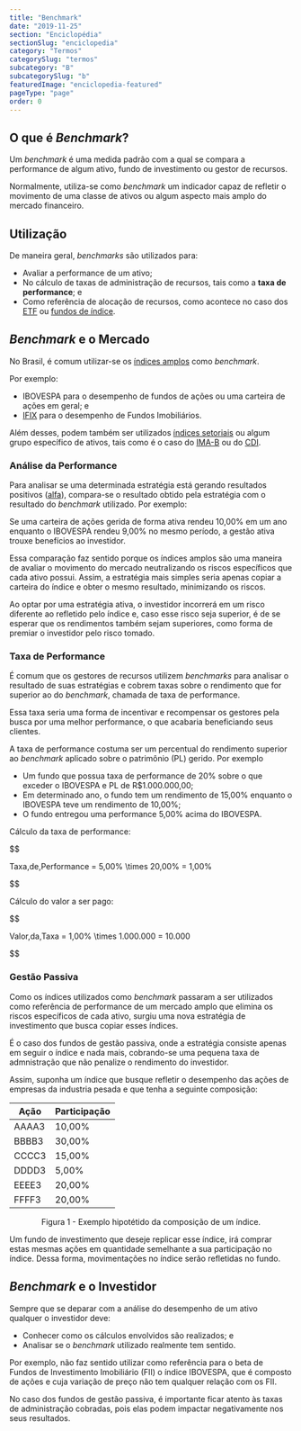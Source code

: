 ```yaml
---
title: "Benchmark"
date: "2019-11-25"
section: "Enciclopédia"
sectionSlug: "enciclopedia"
category: "Termos"
categorySlug: "termos"
subcategory: "B"
subcategorySlug: "b"
featuredImage: "enciclopedia-featured"
pageType: "page"
order: 0
---
```


## O que é *Benchmark*?

Um *benchmark* é uma medida padrão com a qual se compara a performance de algum ativo, fundo de investimento ou gestor de recursos.

Normalmente, utiliza-se como *benchmark* um indicador capaz de refletir o movimento de uma classe de ativos ou algum aspecto mais amplo do mercado financeiro.

## Utilização

De maneira geral, *benchmarks* são utilizados para:

- Avaliar a performance de um ativo;
- No cálculo de taxas de administração de recursos, tais como a **taxa de performance**; e
- Como referência de alocação de recursos, como acontece no caso dos  [ETF](/enciclopedia/termos/e/exchange-traded-funds) ou [fundos de índice](/enciclopedia/termos/f/fundo-de-indice).

## *Benchmark* e o Mercado

No Brasil, é comum utilizar-se os [índices amplos](http://www.b3.com.br/pt_br/market-data-e-indices/indices/indices-amplos/) como *benchmark*.

Por exemplo:

- IBOVESPA para o desempenho de fundos de ações ou uma carteira de ações em geral; e
- [IFIX](/enciclopedia/termos/i/ifix) para o desempenho de Fundos Imobiliários.

Além desses, podem também ser utilizados [índices setoriais](http://www.b3.com.br/pt_br/market-data-e-indices/indices/indices-de-segmentos-e-setoriais/) ou algum grupo específico de ativos, tais como é o caso do [IMA-B](/enciclopedia/termos/i/ima-b) ou do [CDI](/enciclopedia/termos/c/cdi).

### Análise da Performance

Para analisar se uma determinada estratégia está gerando resultados positivos ([alfa](/enciclopedia/termos/a/alfa)), compara-se o resultado obtido pela estratégia com o resultado do *benchmark* utilizado. Por exemplo:

Se uma carteira de ações gerida de forma ativa rendeu 10,00% em um ano enquanto o IBOVESPA rendeu 9,00% no mesmo período, a gestão ativa trouxe benefícios ao investidor.

Essa comparação faz sentido porque os índices amplos são uma maneira de avaliar o movimento do mercado neutralizando os riscos específicos que cada ativo possui. Assim, a estratégia mais simples seria apenas copiar a carteira do índice e obter o mesmo resultado, minimizando os riscos.

Ao optar por uma estratégia ativa, o investidor incorrerá em um risco diferente ao refletido pelo índice e, caso esse risco seja superior, é de se esperar que os rendimentos também sejam superiores, como forma de premiar o investidor pelo risco tomado.

### Taxa de Performance

É comum que os gestores de recursos utilizem *benchmarks* para analisar o resultado de suas estratégias e cobrem taxas sobre o rendimento que for superior ao do *benchmark*, chamada de taxa de performance.

Essa taxa seria uma forma de incentivar e recompensar os gestores pela busca por uma melhor performance, o que acabaria beneficiando seus clientes.

A taxa de performance costuma ser um percentual do rendimento superior ao *benchmark* aplicado sobre o patrimônio (PL) gerido. Por exemplo

- Um fundo que possua taxa de performance de 20% sobre o que exceder o IBOVESPA e PL de R\$1.000.000,00;
- Em determinado ano, o fundo tem um rendimento de 15,00% enquanto o IBOVESPA teve um rendimento de 10,00%;
- O fundo entregou uma performance 5,00% acima do IBOVESPA.

Cálculo da taxa de performance:

$$

Taxa\,de\,Performance = 5,00\% \times 20,00\% = 1,00%

$$

Cálculo do valor a ser pago:

$$

Valor\,da\,Taxa = 1,00\% \times 1.000.000 = 10.000

$$

### Gestão Passiva

Como os índices utilizados como *benchmark* passaram a ser utilizados como referência de performance de um mercado amplo que elimina os riscos específicos de cada ativo, surgiu uma nova estratégia de investimento que busca copiar esses índices.

É o caso dos fundos de gestão passiva, onde a estratégia consiste apenas em seguir o índice e nada mais, cobrando-se uma pequena taxa de admnistração que não penalize o rendimento do investidor.

Assim, suponha um índice que busque refletir o desempenho das ações de empresas da industria pesada e que tenha a seguinte composição:

|Ação|Participação|
|----|------------|
|AAAA3|10,00%|
|BBBB3|30,00%|
|CCCC3|15,00%|
|DDDD3|5,00%|
|EEEE3|20,00%|
|FFFF3|20,00%|

<p class="legenda" style="text-align:center">Figura 1 - Exemplo hipotétido da composição de um índice.</p>


Um fundo de investimento que deseje replicar esse índice, irá comprar estas mesmas ações em quantidade semelhante a sua participação no índice. Dessa forma, movimentações no índice serão refletidas no fundo.

## *Benchmark* e o Investidor


Sempre que se deparar com a análise do desempenho de um ativo qualquer o investidor deve:

- Conhecer como os cálculos envolvidos são realizados; e
- Analisar se o *benchmark* utilizado realmente tem sentido.


Por exemplo, não faz sentido utilizar como referência para o beta de Fundos de Investimento Imobiliário (FII) o índice IBOVESPA, que é composto de ações e cuja variação de preço não tem qualquer relação com os FII.

No caso dos fundos de gestão passiva, é importante ficar atento às taxas de administração cobradas, pois elas podem impactar negativamente nos seus resultados.